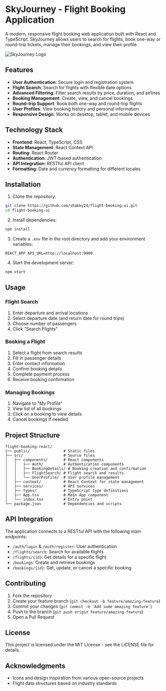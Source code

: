 # SkyJourney - Flight Booking Application

A modern, responsive flight booking web application built with React and TypeScript. SkyJourney allows users to search for flights, book one-way or round-trip tickets, manage their bookings, and view their profile.

![SkyJourney Logo](https://via.placeholder.com/150x150.png?text=SkyJourney)

## Features

- **User Authentication**: Secure login and registration system
- **Flight Search**: Search for flights with flexible date options
- **Advanced Filtering**: Filter search results by price, duration, and airlines
- **Booking Management**: Create, view, and cancel bookings
- **Round-trip Support**: Book both one-way and round-trip flights
- **User Profiles**: View booking history and personal information
- **Responsive Design**: Works on desktop, tablet, and mobile devices

## Technology Stack

- **Frontend**: React, TypeScript, CSS
- **State Management**: React Context API
- **Routing**: React Router
- **Authentication**: JWT-based authentication
- **API Integration**: RESTful API client
- **Formatting**: Date and currency formatting for different locales

## Installation

1. Clone the repository:
```bash
git clone https://github.com/shakky24/flight-booking-ui.git
cd flight-booking-ui
```

2. Install dependencies:
```bash
npm install
```

3. Create a `.env` file in the root directory and add your environment variables:
```
REACT_APP_API_URL=http://localhost:9000
```

4. Start the development server:
```bash
npm start
```

## Usage

### Flight Search
1. Enter departure and arrival locations
2. Select departure date (and return date for round trips)
3. Choose number of passengers
4. Click "Search Flights"

### Booking a Flight
1. Select a flight from search results
2. Fill in passenger details
3. Enter contact information
4. Confirm booking details
5. Complete payment process
6. Receive booking confirmation

### Managing Bookings
1. Navigate to "My Profile"
2. View list of all bookings
3. Click on a booking to view details
4. Cancel bookings if needed

## Project Structure

```
flight-booking-react/
├── public/               # Static files
├── src/                  # Source files
│   ├── components/       # React components
│   │   ├── Auth/         # Authentication components
│   │   ├── BookingDetails/ # Booking creation and confirmation
│   │   ├── FlightSearch/ # Flight search and results
│   │   └── UserProfile/  # User profile management
│   ├── context/          # React Context for state management
│   ├── services/         # API services
│   ├── types/            # TypeScript type definitions
│   ├── App.tsx           # Main App component
│   └── index.tsx         # Entry point
└── package.json          # Dependencies and scripts
```

## API Integration

The application connects to a RESTful API with the following main endpoints:

- `/auth/login` & `/auth/register`: User authentication
- `/flights/search`: Search for available flights
- `/flights/{id}`: Get details for a specific flight
- `/bookings`: Create and retrieve bookings
- `/bookings/{id}`: Get, update, or cancel a specific booking

## Contributing

1. Fork the repository
2. Create your feature branch (`git checkout -b feature/amazing-feature`)
3. Commit your changes (`git commit -m 'Add some amazing feature'`)
4. Push to the branch (`git push origin feature/amazing-feature`)
5. Open a Pull Request

## License

This project is licensed under the MIT License - see the LICENSE file for details.

## Acknowledgments

- Icons and design inspiration from various open-source projects
- Flight data structures based on industry standards

